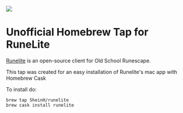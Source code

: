 ![](https://runelite.net/img/logo.png)
# Unofficial Homebrew Tap for RuneLite

[Runelite](https://runelite.net/) is an open-source client for Old School Runescape.

This tap was created for an easy installation of Runelite's mac app with Homebrew Cask

To install do:
```
brew tap SheinH/runelite
brew cask install runelite
```
